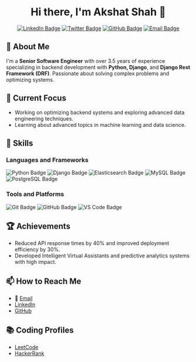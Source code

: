 <!-- Banner -->
<!-- B<p align="center">
  <img src="https://github.com/your-username/your-repo/blob/main/banner.png" alt="Banner" width="100%">
</p>

<!-- Profile Picture -->
<!-- B<p align="center">
  <img src="https://avatars.githubusercontent.com/u/akshatshah" alt="Profile Picture" width="150" height="150" style="border-radius: 50%;">
</p> -->

<h1 align="center">Hi there, I'm Akshat Shah 👋</h1>

<!-- Badges -->
<p align="center">
  <a href="https://linkedin.com/in/akshatshah"><img src="https://img.shields.io/badge/LinkedIn-Connect-blue?style=flat&logo=linkedin&logoColor=white" alt="LinkedIn Badge"></a>
  <a href="https://twitter.com/your-username"><img src="https://img.shields.io/badge/Twitter-Follow-blue?style=flat&logo=twitter&logoColor=white" alt="Twitter Badge"></a>
  <a href="https://github.com/akshatshah"><img src="https://img.shields.io/badge/GitHub-Follow-black?style=flat&logo=github&logoColor=white" alt="GitHub Badge"></a>
  <a href="mailto:akshat199shah@gmail.com"><img src="https://img.shields.io/badge/Email-Contact-red?style=flat&logo=gmail&logoColor=white" alt="Email Badge"></a>
</p>

## 🚀 About Me

I'm a **Senior Software Engineer** with over 3.5 years of experience specializing in backend development with **Python, Django**, and **Django Rest Framework (DRF)**. Passionate about solving complex problems and optimizing systems.

## 💼 Current Focus

- Working on optimizing backend systems and exploring advanced data engineering techniques.
- Learning about advanced topics in machine learning and data science.

## 🌟 Skills

### Languages and Frameworks

<p>
  <img src="https://img.shields.io/badge/Python-Programming-yellow?style=flat&logo=python&logoColor=white" alt="Python Badge">
  <img src="https://img.shields.io/badge/Django-Framework-green?style=flat&logo=django&logoColor=white" alt="Django Badge">
  <img src="https://img.shields.io/badge/Elasticsearch-Search-blue?style=flat&logo=elasticsearch&logoColor=white" alt="Elasticsearch Badge">
  <img src="https://img.shields.io/badge/MySQL-Database-blue?style=flat&logo=mysql&logoColor=white" alt="MySQL Badge">
  <img src="https://img.shields.io/badge/PostgreSQL-Database-blue?style=flat&logo=postgresql&logoColor=white" alt="PostgreSQL Badge">
</p>

### Tools and Platforms

<p>
  <img src="https://img.shields.io/badge/Git-Tool-orange?style=flat&logo=git&logoColor=white" alt="Git Badge">
  <img src="https://img.shields.io/badge/GitHub-Tool-black?style=flat&logo=github&logoColor=white" alt="GitHub Badge">
  <img src="https://img.shields.io/badge/VS_Code-Editor-blue?style=flat&logo=visual-studio-code&logoColor=white" alt="VS Code Badge">
</p>

## 🏆 Achievements

- Reduced API response times by 40% and improved deployment efficiency by 30%.
- Developed Intelligent Virtual Assistants and predictive analytics systems with high impact.

## 📫 How to Reach Me

- 📧 [Email](mailto:akshat199shah@gmail.com)
- [LinkedIn](https://linkedin.com/in/akshatshah)
- [GitHub](https://github.com/akshatshah)

## 📚 Coding Profiles

- [LeetCode](https://leetcode.com/akshatshah)
- [HackerRank](https://www.hackerrank.com/profile/akshat199shah)
<!-- 
## 📈 GitHub Stats

<p align="center">
  <img src="https://github-readme-stats.vercel.app/api?username=akshatshah&show_icons=true&hide_title=true&hide=prs&count_private=true&include_all_commits=true&hide=issues&hide_border=true&theme=radical" alt="GitHub Stats">
</p>

## 🏅 Popular Repository

- [Your Notable Repository](https://github.com/akshatshah/repository-name) (Replace with your popular repository) -->
